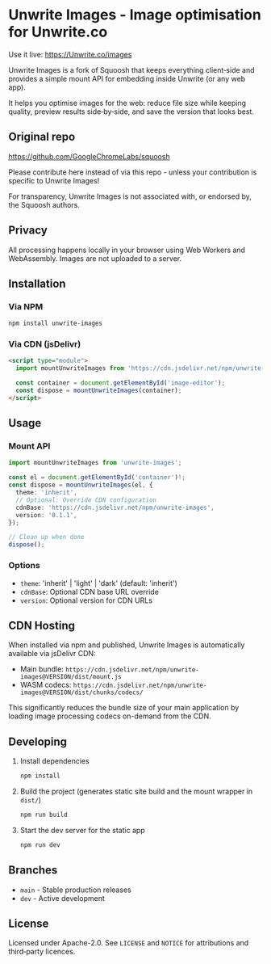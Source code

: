 # Unwrite Images - Image optimisation for Unwrite.co

Use it live: https://Unwrite.co/images

Unwrite Images is a fork of Squoosh that keeps everything client‑side and provides a simple mount API for embedding inside Unwrite (or any web app).

It helps you optimise images for the web: reduce file size while keeping quality, preview results side‑by‑side, and save the version that looks best.

## Original repo

https://github.com/GoogleChromeLabs/squoosh

Please contribute here instead of via this repo - unless your contribution is specific to Unwrite Images!

For transparency, Unwrite Images is not associated with, or endorsed by, the Squoosh authors.

## Privacy

All processing happens locally in your browser using Web Workers and WebAssembly. Images are not uploaded to a server.

## Installation

### Via NPM

```bash
npm install unwrite-images
```

### Via CDN (jsDelivr)

```html
<script type="module">
  import mountUnwriteImages from 'https://cdn.jsdelivr.net/npm/unwrite-images@0.1.1/dist/mount.js';

  const container = document.getElementById('image-editor');
  const dispose = mountUnwriteImages(container);
</script>
```

## Usage

### Mount API

```ts
import mountUnwriteImages from 'unwrite-images';

const el = document.getElementById('container')!;
const dispose = mountUnwriteImages(el, {
  theme: 'inherit',
  // Optional: Override CDN configuration
  cdnBase: 'https://cdn.jsdelivr.net/npm/unwrite-images',
  version: '0.1.1',
});

// Clean up when done
dispose();
```

### Options

- `theme`: 'inherit' | 'light' | 'dark' (default: 'inherit')
- `cdnBase`: Optional CDN base URL override
- `version`: Optional version for CDN URLs

## CDN Hosting

When installed via npm and published, Unwrite Images is automatically available via jsDelivr CDN:

- Main bundle: `https://cdn.jsdelivr.net/npm/unwrite-images@VERSION/dist/mount.js`
- WASM codecs: `https://cdn.jsdelivr.net/npm/unwrite-images@VERSION/dist/chunks/codecs/`

This significantly reduces the bundle size of your main application by loading image processing codecs on-demand from the CDN.

## Developing

1. Install dependencies
   ```sh
   npm install
   ```
2. Build the project (generates static site build and the mount wrapper in `dist/`)
   ```sh
   npm run build
   ```
3. Start the dev server for the static app
   ```sh
   npm run dev
   ```

## Branches

- `main` - Stable production releases
- `dev` - Active development

## License

Licensed under Apache-2.0. See `LICENSE` and `NOTICE` for attributions and third‑party licences.
